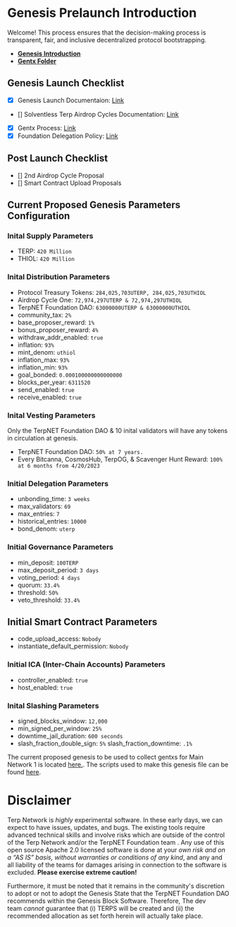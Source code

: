 # Genesis Prelaunch Introduction
Welcome! This process ensures that the decision-making process is transparent, fair, and inclusive decentralized protocol bootstrapping.
- [**Genesis Introduction**](./docs/genesis-intro.md)
- [**Gentx Folder**](./gentxs/)
## Genesis Launch Checklist
- [X] Genesis Launch Documentaion: [Link](./docs/genesis-intro.md)
- [] Solventless Terp Airdrop Cycles Documentation: [Link](./docs/distribution.md)
- [X] Gentx Process: [Link](./gentxs/README.md)
- [X] Foundation Delegation Policy: [Link](https://github.com/TerpNETFoundationDAO/hello-world)
## Post Launch Checklist
- [] 2nd Airdrop Cycle Proposal
- [] Smart Contract Upload Proposals


## Current Proposed Genesis Parameters Configuration

### Inital Supply Parameters
- TERP: `420 Million`
- THIOL: `420 Million`
### Inital Distribution Parameters
- Protocol Treasury Tokens: `284,025,703UTERP, 284,025,703UTHIOL`
- Airdrop Cycle One: `72,974,297UTERP & 72,974,297UTHIOL`
- TerpNET Foundation DAO: `63000000UTERP & 63000000UTHIOL`
- community_tax: `2%`
- base_proposer_reward: `1%`
- bonus_proposer_reward: `4%`
- withdraw_addr_enabled: `true`
- inflation: `93%`
- mint_denom: `uthiol`
- inflation_max: `93%`
- inflation_min: `93%`
- goal_bonded: `0.000100000000000000`
- blocks_per_year: `6311520`
- send_enabled: `true`
- receive_enabled: `true`

### Inital Vesting Parameters
Only the TerpNET Foundation DAO & 10 inital validators will have any tokens in circulation at genesis. 
- TerpNET Foundation DAO: `50% at 7 years.`
- Every Bitcanna, CosmosHub, TerpOG, & Scavenger Hunt Reward: `100% at 6 months from 4/20/2023` 
### Initial Delegation Parameters
- unbonding_time: `3 weeks`
- max_validators: `69`
- max_entries: `7`
- historical_entries: `10000`
- bond_denom: `uterp`
### Initial Governance Parameters
- min_deposit: `100TERP`
- max_deposit_period: `3 days`
- voting_period: `4 days`
- quorum: `33.4%`
- threshold: `50%`
- veto_threshold: `33.4%`
## Initial Smart Contract Parameters
- code_upload_access: `Nobody`
- instantiate_default_permission: `Nobody`
### Initial ICA (Inter-Chain Accounts) Parameters
- controller_enabled: `true`
- host_enabled: `true`
### Inital Slashing Parameters
- signed_blocks_window: `12,000`
- min_signed_per_window: `25%`
- downtime_jail_duration: `600 seconds`
- slash_fraction_double_sign: `5%`
slash_fraction_downtime: `.1%`

The current proposed genesis to be used to collect gentxs for Main Network 1 is located [here.](../gentxs/genesis.json). The scripts used to make this genesis file can be found [here](./gen-account-scripts/).


# **Disclaimer**

Terp Network is *highly* experimental software. In these early days, we can expect to have issues, updates, and bugs. The existing tools require advanced technical skills and involve risks which are outside of the control of the Terp Network and/or the TerpNET Foundation team . Any use of this open source Apache 2.0 licensed software is done at your *own risk and on a “AS IS” basis, without warranties or conditions of any kind*, and any and all liability of the teams for damages arising in connection to the software is excluded. **Please exercise extreme caution!**

Furthermore, it must be noted that it remains in the community's discretion to adopt or not to adopt the Genesis State that the TerpNET Foundation DAO recommends within the Genesis Block Software. Therefore, The dev team *cannot* guarantee that (i) TERPS will be created and (ii) the recommended allocation as set forth herein will actually take place.